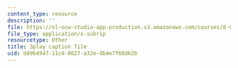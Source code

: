 ```yaml
---
content_type: resource
description: ''
file: https://ol-ocw-studio-app-production.s3.amazonaws.com/courses/8-03sc-physics-iii-vibrations-and-waves-fall-2016/dd96494711c88627a32edb4e7f68db2b_T2n6fVybLcU.srt
file_type: application/x-subrip
resourcetype: Other
title: 3play caption file
uid: dd964947-11c8-8627-a32e-db4e7f68db2b
---
```

